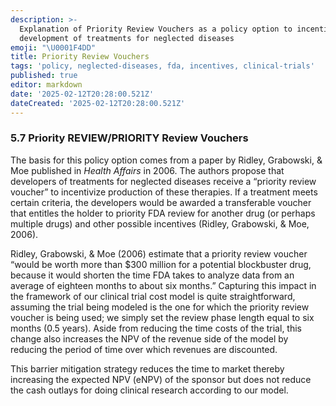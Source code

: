 ```yaml
---
description: >-
  Explanation of Priority Review Vouchers as a policy option to incentivize
  development of treatments for neglected diseases
emoji: "\U0001F4DD"
title: Priority Review Vouchers
tags: 'policy, neglected-diseases, fda, incentives, clinical-trials'
published: true
editor: markdown
date: '2025-02-12T20:28:00.521Z'
dateCreated: '2025-02-12T20:28:00.521Z'
---
```

### 5.7 Priority REVIEW/PRIORITY Review Vouchers

The basis for this policy option comes from a paper by Ridley, Grabowski, & Moe published in _Health Affairs_ in 2006. The authors propose that developers of treatments for neglected diseases receive a “priority review voucher” to incentivize production of these therapies. If a treatment meets certain criteria, the developers would be awarded a transferable voucher that entitles the holder to priority FDA review for another drug (or perhaps multiple drugs) and other possible incentives (Ridley, Grabowski, & Moe, 2006).

Ridley, Grabowski, & Moe (2006) estimate that a priority review voucher “would be worth more than $300 million for a potential blockbuster drug, because it would shorten the time FDA takes to analyze data from an average of eighteen months to about six months.” Capturing this impact in the framework of our clinical trial cost model is quite straightforward, assuming the trial being modeled is the one for which the priority review voucher is being used; we simply set the review phase length equal to six months (0.5 years). Aside from reducing the time costs of the trial, this change also increases the NPV of the revenue side of the model by reducing the period of time over which revenues are discounted.

This barrier mitigation strategy reduces the time to market thereby increasing the expected NPV (eNPV) of the sponsor but does not reduce the cash outlays for doing clinical research according to our model.


